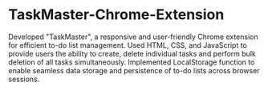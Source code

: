 # TaskMaster-Chrome-Extension
Developed "TaskMaster", a responsive and user-friendly Chrome extension for efficient to-do list management.
Used HTML, CSS, and JavaScript to provide users the ability to create, delete individual tasks and perform bulk deletion of all tasks simultaneously.
Implemented LocalStorage function to enable seamless data storage and persistence of to-do lists across browser sessions.
